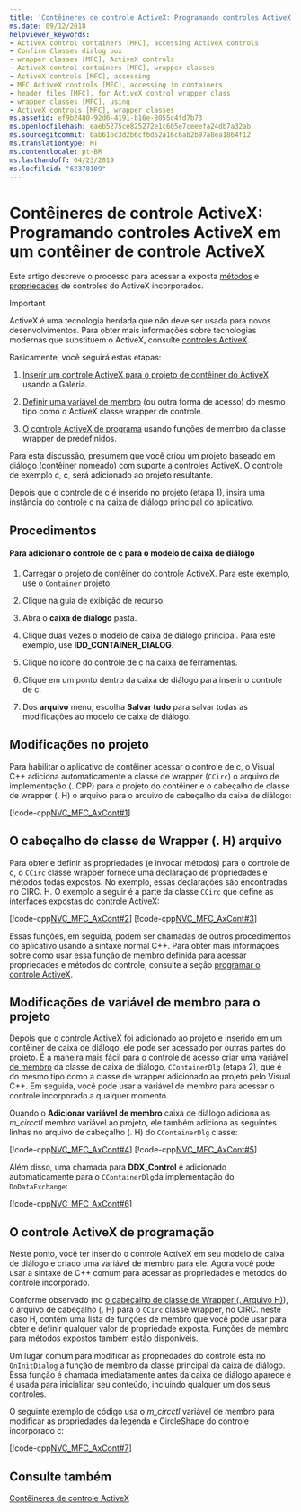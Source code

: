 ```yaml
---
title: 'Contêineres de controle ActiveX: Programando controles ActiveX em um contêiner de controle ActiveX'
ms.date: 09/12/2018
helpviewer_keywords:
- ActiveX control containers [MFC], accessing ActiveX controls
- Confirm Classes dialog box
- wrapper classes [MFC], ActiveX controls
- ActiveX control containers [MFC], wrapper classes
- ActiveX controls [MFC], accessing
- MFC ActiveX controls [MFC], accessing in containers
- header files [MFC], for ActiveX control wrapper class
- wrapper classes [MFC], using
- ActiveX controls [MFC], wrapper classes
ms.assetid: ef9b2480-92d6-4191-b16e-8055c4fd7b73
ms.openlocfilehash: eaeb5275ce825272e1c605e7ceeefa24db7a32ab
ms.sourcegitcommit: 0ab61bc3d2b6cfbd52a16c6ab2b97a8ea1864f12
ms.translationtype: MT
ms.contentlocale: pt-BR
ms.lasthandoff: 04/23/2019
ms.locfileid: "62378109"
---
```

# <a name="activex-control-containers-programming-activex-controls-in-an-activex-control-container"></a>Contêineres de controle ActiveX: Programando controles ActiveX em um contêiner de controle ActiveX

Este artigo descreve o processo para acessar a exposta [métodos](../mfc/mfc-activex-controls-methods.md) e [propriedades](../mfc/mfc-activex-controls-properties.md) de controles do ActiveX incorporados.

>[!IMPORTANT]
> ActiveX é uma tecnologia herdada que não deve ser usada para novos desenvolvimentos. Para obter mais informações sobre tecnologias modernas que substituem o ActiveX, consulte [controles ActiveX](activex-controls.md).

Basicamente, você seguirá estas etapas:

1. [Inserir um controle ActiveX para o projeto de contêiner do ActiveX](../mfc/inserting-a-control-into-a-control-container-application.md) usando a Galeria.

1. [Definir uma variável de membro](../mfc/activex-control-containers-connecting-an-activex-control-to-a-member-variable.md) (ou outra forma de acesso) do mesmo tipo como o ActiveX classe wrapper de controle.

1. [O controle ActiveX de programa](#_core_programming_the_activex_control) usando funções de membro da classe wrapper de predefinidos.

Para esta discussão, presumem que você criou um projeto baseado em diálogo (contêiner nomeado) com suporte a controles ActiveX. O controle de exemplo c, c, será adicionado ao projeto resultante.

Depois que o controle de c é inserido no projeto (etapa 1), insira uma instância do controle c na caixa de diálogo principal do aplicativo.

## <a name="procedures"></a>Procedimentos

#### <a name="to-add-the-circ-control-to-the-dialog-template"></a>Para adicionar o controle de c para o modelo de caixa de diálogo

1. Carregar o projeto de contêiner do controle ActiveX. Para este exemplo, use o `Container` projeto.

1. Clique na guia de exibição de recurso.

1. Abra o **caixa de diálogo** pasta.

1. Clique duas vezes o modelo de caixa de diálogo principal. Para este exemplo, use **IDD_CONTAINER_DIALOG**.

1. Clique no ícone do controle de c na caixa de ferramentas.

1. Clique em um ponto dentro da caixa de diálogo para inserir o controle de c.

1. Dos **arquivo** menu, escolha **Salvar tudo** para salvar todas as modificações ao modelo de caixa de diálogo.

## <a name="modifications-to-the-project"></a>Modificações no projeto

Para habilitar o aplicativo de contêiner acessar o controle de c, o Visual C++ adiciona automaticamente a classe de wrapper (`CCirc`) o arquivo de implementação (. CPP) para o projeto do contêiner e o cabeçalho de classe de wrapper (. H) o arquivo para o arquivo de cabeçalho da caixa de diálogo:

[!code-cpp[NVC_MFC_AxCont#1](../mfc/codesnippet/cpp/programming-activex-controls-in-a-activex-control-container_1.h)]

##  <a name="_core_the_wrapper_class_header_28h29_file"></a> O cabeçalho de classe de Wrapper (. H) arquivo

Para obter e definir as propriedades (e invocar métodos) para o controle de c, o `CCirc` classe wrapper fornece uma declaração de propriedades e métodos todas expostos. No exemplo, essas declarações são encontradas no CIRC. H. O exemplo a seguir é a parte da classe `CCirc` que define as interfaces expostas do controle ActiveX:

[!code-cpp[NVC_MFC_AxCont#2](../mfc/codesnippet/cpp/programming-activex-controls-in-a-activex-control-container_2.h)]
[!code-cpp[NVC_MFC_AxCont#3](../mfc/codesnippet/cpp/programming-activex-controls-in-a-activex-control-container_3.h)]

Essas funções, em seguida, podem ser chamadas de outros procedimentos do aplicativo usando a sintaxe normal C++. Para obter mais informações sobre como usar essa função de membro definida para acessar propriedades e métodos do controle, consulte a seção [programar o controle ActiveX](#_core_programming_the_activex_control).

##  <a name="_core_member_variable_modifications_to_the_project"></a> Modificações de variável de membro para o projeto

Depois que o controle ActiveX foi adicionado ao projeto e inserido em um contêiner de caixa de diálogo, ele pode ser acessado por outras partes do projeto. É a maneira mais fácil para o controle de acesso [criar uma variável de membro](../mfc/activex-control-containers-connecting-an-activex-control-to-a-member-variable.md) da classe de caixa de diálogo, `CContainerDlg` (etapa 2), que é do mesmo tipo como a classe de wrapper adicionado ao projeto pelo Visual C++. Em seguida, você pode usar a variável de membro para acessar o controle incorporado a qualquer momento.

Quando o **Adicionar variável de membro** caixa de diálogo adiciona as *m_circctl* membro variável ao projeto, ele também adiciona as seguintes linhas no arquivo de cabeçalho (. H) do `CContainerDlg` classe:

[!code-cpp[NVC_MFC_AxCont#4](../mfc/codesnippet/cpp/programming-activex-controls-in-a-activex-control-container_4.h)]
[!code-cpp[NVC_MFC_AxCont#5](../mfc/codesnippet/cpp/programming-activex-controls-in-a-activex-control-container_5.h)]

Além disso, uma chamada para **DDX_Control** é adicionado automaticamente para o `CContainerDlg`da implementação do `DoDataExchange`:

[!code-cpp[NVC_MFC_AxCont#6](../mfc/codesnippet/cpp/programming-activex-controls-in-a-activex-control-container_6.cpp)]

##  <a name="_core_programming_the_activex_control"></a> O controle ActiveX de programação

Neste ponto, você ter inserido o controle ActiveX em seu modelo de caixa de diálogo e criado uma variável de membro para ele. Agora você pode usar a sintaxe de C++ comum para acessar as propriedades e métodos do controle incorporado.

Conforme observado (no [o cabeçalho de classe de Wrapper (. Arquivo H)](#_core_the_wrapper_class_header_28h29_file)), o arquivo de cabeçalho (. H) para o `CCirc` classe wrapper, no CIRC. neste caso H, contém uma lista de funções de membro que você pode usar para obter e definir qualquer valor de propriedade exposta. Funções de membro para métodos expostos também estão disponíveis.

Um lugar comum para modificar as propriedades do controle está no `OnInitDialog` a função de membro da classe principal da caixa de diálogo. Essa função é chamada imediatamente antes da caixa de diálogo aparece e é usada para inicializar seu conteúdo, incluindo qualquer um dos seus controles.

O seguinte exemplo de código usa o *m_circctl* variável de membro para modificar as propriedades da legenda e CircleShape do controle incorporado c:

[!code-cpp[NVC_MFC_AxCont#7](../mfc/codesnippet/cpp/programming-activex-controls-in-a-activex-control-container_7.cpp)]

## <a name="see-also"></a>Consulte também

[Contêineres de controle ActiveX](../mfc/activex-control-containers.md)
